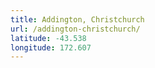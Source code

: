```yaml
---
title: Addington, Christchurch
url: /addington-christchurch/
latitude: -43.538
longitude: 172.607
---
```

